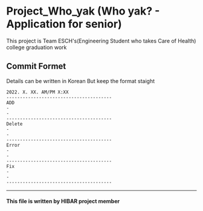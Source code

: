 # Project_Who_yak (Who yak? - Application for senior)

This project is Team ESCH's(Engineering Student who takes Care of Health) college graduation work


## Commit Formet 
Details can be written in Korean But keep the format staight

```
2022. X. XX. AM/PM X:XX
---------------------------------------
ADD
-
-
---------------------------------------
Delete
-
-
---------------------------------------
Error
-
-
---------------------------------------
Fix
-
-
---------------------------------------
```

-----------------

#### This file is written by HIBAR project member
